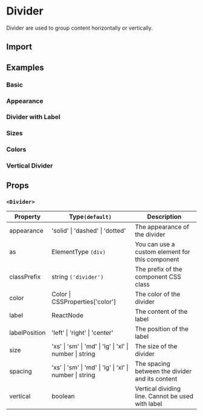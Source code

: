 # Divider

Divider are used to group content horizontally or vertically.

## Import

<!--{include:<import-guide>}-->

## Examples

### Basic

<!--{include:`basic.md`}-->

### Appearance

<!--{include:`appearance.md`}-->

### Divider with Label

<!--{include:`with-label.md`}-->

### Sizes

<!--{include:`size.md`}-->

### Colors

<!--{include:`color.md`}-->

### Vertical Divider

<!--{include:`vertical.md`}-->

## Props

### `<Divider>`

| Property      | Type`(default)`                                          | Description                                       |
| ------------- | -------------------------------------------------------- | ------------------------------------------------- |
| appearance    | 'solid' \| 'dashed' \| 'dotted'                          | The appearance of the divider                     |
| as            | ElementType `(div)`                                      | You can use a custom element for this component   |
| classPrefix   | string `('divider')`                                     | The prefix of the component CSS class             |
| color         | Color \| CSSProperties['color']                          | The color of the divider                          |
| label         | ReactNode                                                | The content of the label                          |
| labelPosition | 'left' \| 'right' \| 'center'                            | The position of the label                         |
| size          | 'xs' \| 'sm' \| 'md' \| 'lg' \| 'xl' \| number \| string | The size of the divider                           |
| spacing       | 'xs' \| 'sm' \| 'md' \| 'lg' \| 'xl' \| number \| string | The spacing between the divider and its content   |
| vertical      | boolean                                                  | Vertical dividing line. Cannot be used with label |

<!--{include:(_common/types/color.md)}-->
